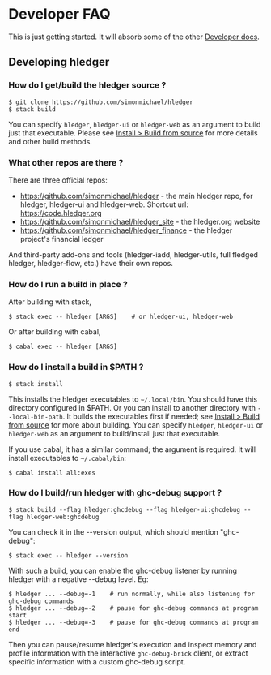 # Developer FAQ

<!-- toc -->

This is just getting started. It will absorb some of the other [Developer docs](dev.md).

## Developing hledger

### How do I get/build the hledger source ?

```cli
$ git clone https://github.com/simonmichael/hledger
$ stack build
```
You can specify `hledger`, `hledger-ui` or `hledger-web` as an argument to build just that executable.
Please see [Install > Build from source](install.md#build-from-source) for more details and other build methods.

### What other repos are there ?

There are three official repos:
- <https://github.com/simonmichael/hledger> - the main hledger repo, for hledger, hledger-ui and hledger-web. Shortcut url: <https://code.hledger.org>
- <https://github.com/simonmichael/hledger_site> - the hledger.org website
- <https://github.com/simonmichael/hledger_finance> - the hledger project's financial ledger

And third-party add-ons and tools (hledger-iadd, hledger-utils, full fledged hledger, hledger-flow, etc.) have their own repos.

### How do I run a build in place ?

After building with stack,
```cli
$ stack exec -- hledger [ARGS]    # or hledger-ui, hledger-web
```

Or after building with cabal,
```cli
$ cabal exec -- hledger [ARGS]
```

### How do I install a build in $PATH ?

```cli
$ stack install
```
This installs the hledger executables to `~/.local/bin`. You should have this directory configured in $PATH.
Or you can install to another directory with `--local-bin-path`.
It builds the executables first if needed; see [Install > Build from source](install.md#build-from-source) for more about building.
You can specify `hledger`, `hledger-ui` or `hledger-web` as an argument to build/install just that executable.

If you use cabal, it has a similar command; the argument is required.
It will install executables to `~/.cabal/bin`:
```cli
$ cabal install all:exes
```

### How do I build/run hledger with ghc-debug support ?

```cli
$ stack build --flag hledger:ghcdebug --flag hledger-ui:ghcdebug --flag hledger-web:ghcdebug
```
You can check it in the --version output, which should mention "ghc-debug":
```
$ stack exec -- hledger --version
```
With such a build, you can enable the ghc-debug listener by running hledger with a negative --debug level. Eg:
```cli
$ hledger ... --debug=-1    # run normally, while also listening for ghc-debug commands
$ hledger ... --debug=-2    # pause for ghc-debug commands at program start
$ hledger ... --debug=-3    # pause for ghc-debug commands at program end
```
Then you can pause/resume hledger's execution and inspect memory and profile information
with the interactive `ghc-debug-brick` client,
or extract specific information with a custom ghc-debug script.
